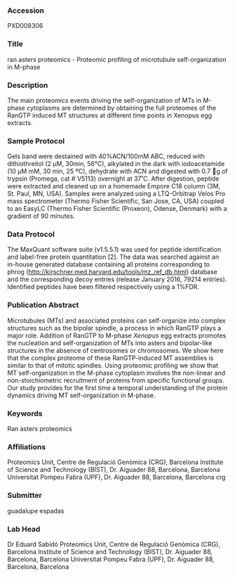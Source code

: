 ### Accession
PXD008306

### Title
ran asters proteomics -  Proteomic profiling of microtubule self-organization in M-phase

### Description
The main proteomics events driving the self-organization of MTs in M-phase cytoplasms are determined by obtaining the full proteomes of the RanGTP induced MT structures at different time points in Xenopus egg extracts.

### Sample Protocol
Gels band were destained with 40%ACN/100mM ABC, reduced with dithiothreitol (2 μM, 30min, 56°C), alkylated in the dark with iodoacetamide (10 μM mM, 30 min, 25 ºC), dehydrate with ACN and digested with 0.7 g of trypsin (Promega, cat # V5113) overnight at 37˚C. After digestion, peptide were extracted and cleaned up on a homemade Empore C18 column (3M, St. Paul, MN, USA).  Samples were analyzed using a LTQ-Orbitrap Velos Pro mass spectrometer (Thermo Fisher Scientific, San Jose, CA, USA) coupled to an EasyLC (Thermo Fisher Scientific (Proxeon), Odense, Denmark) with a gradient of 90 minutes.

### Data Protocol
The MaxQuant software suite (v1.5.5.1) was used for peptide identification and label-free protein quantitation [2]. The data was searched against an in-house generated database containing all proteins corresponding to phrog (http://kirschner.med.harvard.edu/tools/mz_ref_db.html) database and the corresponding decoy entries (release January 2016, 79214 entries). Identified peptides have been filtered respectively using a 1%FDR.

### Publication Abstract
Microtubules (MTs) and associated proteins can self-organize into complex structures such as the bipolar spindle, a process in which RanGTP plays a major role. Addition of RanGTP to M-phase <i>Xenopus</i> egg extracts promotes the nucleation and self-organization of MTs into asters and bipolar-like structures in the absence of centrosomes or chromosomes. We show here that the complex proteome of these RanGTP-induced MT assemblies is similar to that of mitotic spindles. Using proteomic profiling we show that MT self-organization in the M-phase cytoplasm involves the non-linear and non-stoichiometric recruitment of proteins from specific functional groups. Our study provides for the first time a temporal understanding of the protein dynamics driving MT self-organization in M-phase.

### Keywords
Ran asters proteomics

### Affiliations
Proteomics Unit, Centre de Regulació Genòmica (CRG), Barcelona Institute of Science and Technology (BIST), Dr. Aiguader 88, Barcelona, Barcelona Universitat Pompeu Fabra (UPF), Dr. Aiguader 88, Barcelona, Barcelona
crg

### Submitter
guadalupe espadas

### Lab Head
Dr Eduard Sabidó
Proteomics Unit, Centre de Regulació Genòmica (CRG), Barcelona Institute of Science and Technology (BIST), Dr. Aiguader 88, Barcelona, Barcelona Universitat Pompeu Fabra (UPF), Dr. Aiguader 88, Barcelona, Barcelona


